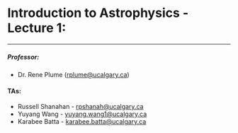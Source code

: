 # Introduction to Astrophysics - Lecture 1:

***

##### **Professor**:
- Dr. Rene Plume (rplume@ucalgary.ca)

#### **TAs**: 
- Russell Shanahan - rpshanah@ucalgary.ca
- Yuyang Wang - yuyang.wang1@ucalgary.ca
- Karabee Batta - karabee.batta@ucalgary.ca